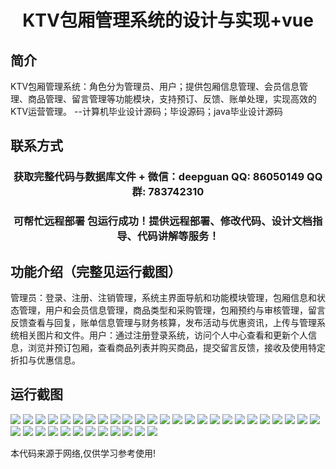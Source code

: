 <p><h1 align="center">KTV包厢管理系统的设计与实现+vue</h1></p>

## 简介
KTV包厢管理系统：角色分为管理员、用户；提供包厢信息管理、会员信息管理、商品管理、留言管理等功能模块，支持预订、反馈、账单处理，实现高效的KTV运营管理。    --计算机毕业设计源码；毕设源码；java毕业设计源码


## 联系方式
<p><h3 align="center">获取完整代码与数据库文件 + 微信：deepguan QQ: 86050149 QQ群: 783742310</h3></p>
<p><h3 align="center">可帮忙远程部署 包运行成功！提供远程部署、修改代码、设计文档指导、代码讲解等服务！</h3></p>

## 功能介绍（完整见运行截图）
管理员：登录、注册、注销管理，系统主界面导航和功能模块管理，包厢信息和状态管理，用户和会员信息管理，商品类型和采购管理，包厢预约与审核管理，留言反馈查看与回复，账单信息管理与财务核算，发布活动与优惠资讯，上传与管理系统相关图片和文件。用户：通过注册登录系统，访问个人中心查看和更新个人信息，浏览并预订包厢，查看商品列表并购买商品，提交留言反馈，接收及使用特定折扣与优惠信息。


## 运行截图
![](https://bs-1329754181.cos.ap-shanghai.myqcloud.com/ssm/KtvRoomManagementSystem/img/001.jpg)
![](https://bs-1329754181.cos.ap-shanghai.myqcloud.com/ssm/KtvRoomManagementSystem/img/002.jpg)
![](https://bs-1329754181.cos.ap-shanghai.myqcloud.com/ssm/KtvRoomManagementSystem/img/003.jpg)
![](https://bs-1329754181.cos.ap-shanghai.myqcloud.com/ssm/KtvRoomManagementSystem/img/004.jpg)
![](https://bs-1329754181.cos.ap-shanghai.myqcloud.com/ssm/KtvRoomManagementSystem/img/005.jpg)
![](https://bs-1329754181.cos.ap-shanghai.myqcloud.com/ssm/KtvRoomManagementSystem/img/006.jpg)
![](https://bs-1329754181.cos.ap-shanghai.myqcloud.com/ssm/KtvRoomManagementSystem/img/007.jpg)
![](https://bs-1329754181.cos.ap-shanghai.myqcloud.com/ssm/KtvRoomManagementSystem/img/008.jpg)
![](https://bs-1329754181.cos.ap-shanghai.myqcloud.com/ssm/KtvRoomManagementSystem/img/009.jpg)
![](https://bs-1329754181.cos.ap-shanghai.myqcloud.com/ssm/KtvRoomManagementSystem/img/010.jpg)
![](https://bs-1329754181.cos.ap-shanghai.myqcloud.com/ssm/KtvRoomManagementSystem/img/011.jpg)
![](https://bs-1329754181.cos.ap-shanghai.myqcloud.com/ssm/KtvRoomManagementSystem/img/012.jpg)
![](https://bs-1329754181.cos.ap-shanghai.myqcloud.com/ssm/KtvRoomManagementSystem/img/013.jpg)
![](https://bs-1329754181.cos.ap-shanghai.myqcloud.com/ssm/KtvRoomManagementSystem/img/014.jpg)
![](https://bs-1329754181.cos.ap-shanghai.myqcloud.com/ssm/KtvRoomManagementSystem/img/015.jpg)
![](https://bs-1329754181.cos.ap-shanghai.myqcloud.com/ssm/KtvRoomManagementSystem/img/016.jpg)
![](https://bs-1329754181.cos.ap-shanghai.myqcloud.com/ssm/KtvRoomManagementSystem/img/017.jpg)
![](https://bs-1329754181.cos.ap-shanghai.myqcloud.com/ssm/KtvRoomManagementSystem/img/018.jpg)
![](https://bs-1329754181.cos.ap-shanghai.myqcloud.com/ssm/KtvRoomManagementSystem/img/019.jpg)
![](https://bs-1329754181.cos.ap-shanghai.myqcloud.com/ssm/KtvRoomManagementSystem/img/020.jpg)
![](https://bs-1329754181.cos.ap-shanghai.myqcloud.com/ssm/KtvRoomManagementSystem/img/021.jpg)
![](https://bs-1329754181.cos.ap-shanghai.myqcloud.com/ssm/KtvRoomManagementSystem/img/022.jpg)
![](https://bs-1329754181.cos.ap-shanghai.myqcloud.com/ssm/KtvRoomManagementSystem/img/023.jpg)
![](https://bs-1329754181.cos.ap-shanghai.myqcloud.com/ssm/KtvRoomManagementSystem/img/024.jpg)
![](https://bs-1329754181.cos.ap-shanghai.myqcloud.com/ssm/KtvRoomManagementSystem/img/025.jpg)
![](https://bs-1329754181.cos.ap-shanghai.myqcloud.com/ssm/KtvRoomManagementSystem/img/026.jpg)
![](https://bs-1329754181.cos.ap-shanghai.myqcloud.com/ssm/KtvRoomManagementSystem/img/027.jpg)
![](https://bs-1329754181.cos.ap-shanghai.myqcloud.com/ssm/KtvRoomManagementSystem/img/028.jpg)
![](https://bs-1329754181.cos.ap-shanghai.myqcloud.com/ssm/KtvRoomManagementSystem/img/029.jpg)
![](https://bs-1329754181.cos.ap-shanghai.myqcloud.com/ssm/KtvRoomManagementSystem/img/030.jpg)
![](https://bs-1329754181.cos.ap-shanghai.myqcloud.com/ssm/KtvRoomManagementSystem/img/031.jpg)
![](https://bs-1329754181.cos.ap-shanghai.myqcloud.com/ssm/KtvRoomManagementSystem/img/032.jpg)
![](https://bs-1329754181.cos.ap-shanghai.myqcloud.com/ssm/KtvRoomManagementSystem/img/033.jpg)
![](https://bs-1329754181.cos.ap-shanghai.myqcloud.com/ssm/KtvRoomManagementSystem/img/034.jpg)
![](https://bs-1329754181.cos.ap-shanghai.myqcloud.com/ssm/KtvRoomManagementSystem/img/035.jpg)
![](https://bs-1329754181.cos.ap-shanghai.myqcloud.com/ssm/KtvRoomManagementSystem/img/036.jpg)
![](https://bs-1329754181.cos.ap-shanghai.myqcloud.com/ssm/KtvRoomManagementSystem/img/037.jpg)

<p>本代码来源于网络,仅供学习参考使用!</p>
